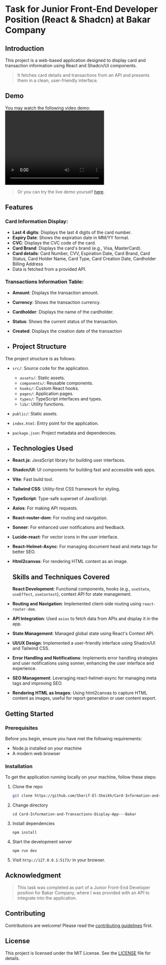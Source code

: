 # Task for Junior Front-End Developer Position (React & Shadcn) at Bakar Company

## Introduction
This project is a web-based application designed to display card and transaction information using React and Shadcn/UI components.
>It fetches card details and transactions from an API and presents them in a clean, user-friendly interface.

## Demo
You may watch the following video demo:
<video width="320" height="240" controls>
  <source src="assets/Videos/Card%20and%20Transaction%20Demo.mp4" type="video/mp4">
  Your browser does not support the video tag.
</video>

> Or you can try the live demo yourself [here]().


## Features

### Card Information Display:
- **Last 4 digits**: Displays the last 4 digits of the card number.
- **Expiry Date**: Shows the expiration date in MM/YY format.
- **CVC**: Displays the CVC code of the card.
- **Card Brand**: Displays the card's brand (e.g., Visa, MasterCard).
- **Card details**: Card Number, CVV, Expiration Date, Card Brand, Card Status, Card Holder Name, Card Type, Card Creation Date, Cardholder Billing Address 
-  Data is fetched from a provided API.

### Transactions Information Table:
- **Amount**: Displays the transaction amount.
- **Currency**: Shows the transaction currency.
- **Cardholder**: Displays the name of the cardholder.
- **Status**: Shows the current status of the transaction.
- **Created**: Displays the creation date of the transaction

- ## Project Structure

The project structure is as follows:

- `src/`: Source code for the application.
  - `assets/`: Static assets.
  - `components/`: Reusable components.
  - `hooks/`: Custom React hooks.
  - `pages/`: Application pages.
  - `types/`: TypeScript interfaces and types.
  - `lib/`: Utility functions.
- `public/`: Static assets.
- `index.html`: Entry point for the application.
- `package.json`: Project metadata and dependencies.

- ## Technologies Used
- **React.js**: JavaScript library for building user interfaces.
- **Shadcn/UI**: UI components for building fast and accessible web apps.
- **Vite**: Fast build tool.
- **Tailwind CSS**: Utility-first CSS framework for styling.
- **TypeScript**: Type-safe superset of JavaScript.
- **Axios**: For making API requests.
- **React-router-dom**: For routing and navigation.
- **Sonner**: For enhanced user notifications and feedback.
- **Lucide-react**: For vector icons in the user interface.
- **React-Helmet-Async**: For managing document head and meta tags for better SEO.
- **Html2canvas**: For rendering HTML content as an image.

  ## Skills and Techniques Covered
  **React Development**: Functional components, hooks (e.g., `useState`, `useEffect`, `useContext`), context API for state management.
- **Routing and Navigation**: Implemented client-side routing using `react-router-dom`.
- **API Integration**: Used `axios` to fetch data from APIs and display it in the app.
- **State Management**: Managed global state using React's Context API.
- **UI/UX Design**: Implemented a user-friendly interface using Shadcn/UI and Tailwind CSS.
- **Error Handling and Notifications**: Implements error handling strategies and user notifications using sonner, enhancing the user interface and experience.
- **SEO Management**: Leveraging react-helmet-async for managing meta tags and improving SEO.
- **Rendering HTML as Images**: Using html2canvas to capture HTML content as images, useful for report generation or user content export.

## Getting Started

### Prerequisites

Before you begin, ensure you have met the following requirements:

- Node.js installed on your machine
- A modern web browser

### Installation

To get the application running locally on your machine, follow these steps:

1. Clone the repo

   ```sh
   git clone https://github.com/Sherif-El-Sheikh/Card-Information-and-Transactions-Display-App---Bakar
   ```

2. Change directory

   ```shell
   cd Card-Information-and-Transactions-Display-App---Bakar
   ```

3. Install dependencies

   ```shell
   npm install
   ```

4. Start the development server

   ```shell
   npm run dev
   ```

5. Visit `http://127.0.0.1:5173/` in your browser.

## Acknowledgment

> This task was completed as part of a Junior Front-End Developer position for Bakar Company, where I was provided with an API to integrate into the application.

## Contributing

Contributions are welcome! Please read the [contributing guidelines](CONTRIBUTING.md) first.

## License

This project is licensed under the MIT License. See the [LICENSE](LICENSE.md) file for details.
